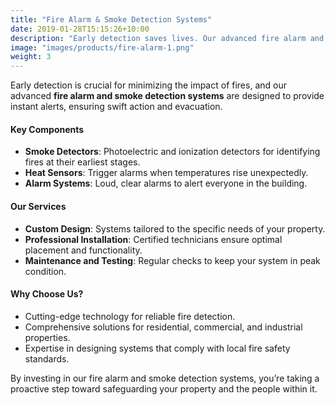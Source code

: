 ```yaml
---
title: "Fire Alarm & Smoke Detection Systems"
date: 2019-01-28T15:15:26+10:00
description: "Early detection saves lives. Our advanced fire alarm and smoke detection systems provide instant alerts, ensuring swift action and safety during emergencies."
image: "images/products/fire-alarm-1.png"
weight: 3
---
```


Early detection is crucial for minimizing the impact of fires, and our advanced **fire alarm and smoke detection systems** are designed to provide instant alerts, ensuring swift action and evacuation.

#### **Key Components**
- **Smoke Detectors**: Photoelectric and ionization detectors for identifying fires at their earliest stages.
- **Heat Sensors**: Trigger alarms when temperatures rise unexpectedly.
- **Alarm Systems**: Loud, clear alarms to alert everyone in the building.

#### **Our Services**
- **Custom Design**: Systems tailored to the specific needs of your property.
- **Professional Installation**: Certified technicians ensure optimal placement and functionality.
- **Maintenance and Testing**: Regular checks to keep your system in peak condition.

#### **Why Choose Us?**
- Cutting-edge technology for reliable fire detection.
- Comprehensive solutions for residential, commercial, and industrial properties.
- Expertise in designing systems that comply with local fire safety standards.

By investing in our fire alarm and smoke detection systems, you’re taking a proactive step toward safeguarding your property and the people within it.
